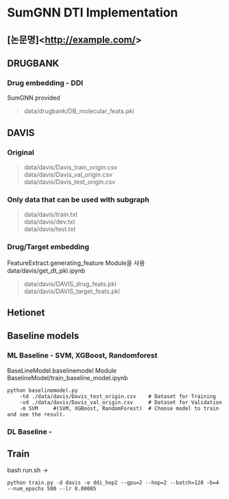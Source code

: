 
SumGNN DTI Implementation
========================
[논문명]<<http://example.com/>>
----------------------------


## DRUGBANK
### 
### Drug embedding - DDI
SumGNN provided
> data/drugbank/DB_molecular_feats.pkl

## DAVIS
### Original
> data/davis/Davis_train_origin.csv  
> data/davis/Davis_val_origin.csv  
> data/davis/Davis_test_origin.csv  

### Only data that can be used with subgraph 
> data/davis/train.txt  
> data/davis/dev.txt  
> data/davis/test.txt 

### Drug/Target embedding
FeatureExtract.generating_feature Module을 사용  
data/davis/get_dt_pkl.ipynb
> data/davis/DAVIS_drug_feats.pkl  
> data/davis/DAVIS_target_feats.pkl

## Hetionet


## Baseline models
### ML Baseline - SVM, XGBoost, Randomforest
BaseLineModel.baselinemodel Module  
BaselineModel/train_baseline_model.ipynb  

```
python baselinemodel.py 
    -td ./data/davis/Davis_test_origin.csv    # Dataset for Training  
    -vd ./data/davis/Davis_val_origin.csv     # Dataset for Validation  
    -m SVM     #(SVM, XGBoost, RandomForest)  # Choose model to train and see the result. 
```

### DL Baseline - 

## Train
bash run.sh ->
```
python train.py -d davis -e ddi_hop2 --gpu=2 --hop=2 --batch=128 -b=4 --num_epochs 500 --lr 0.00005 
```
